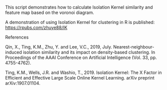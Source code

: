 This script demonstrates how to calculate Isolation Kernel similarity and feature map based on the voronoi diagram.

A demonstration of using Isolation Kernel for clustering in R is published: https://rpubs.com/zhuye88/IK

References

Qin, X., Ting, K.M., Zhu, Y. and Lee, V.C., 2019, July. Nearest-neighbour-induced isolation similarity and its impact on density-based clustering. In Proceedings of the AAAI Conference on Artificial Intelligence (Vol. 33, pp. 4755-4762).

Ting, K.M., Wells, J.R. and Washio, T., 2019. Isolation Kernel: The X Factor in Efficient and Effective Large Scale Online Kernel Learning. arXiv preprint arXiv:1907.01104.

